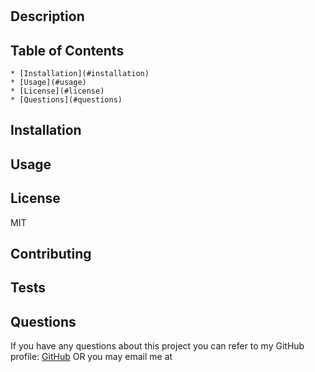 # 
 
  ## Description
  

  ## Table of Contents
    * [Installation](#installation)
    * [Usage](#usage)
    * [License](#license)
    * [Questions](#questions)

  ## Installation
  

  ## Usage

  ## License
  MIT

  ## Contributing

  ## Tests

  ## Questions
  If you have any questions about this project you can refer to my GitHub profile: [GitHub](github.com/mcclellan-micah)
  OR you may email me at 
  